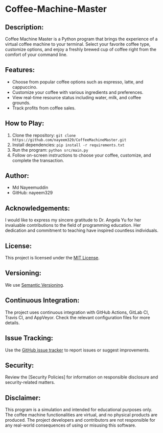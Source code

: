 # Coffee-Machine-Master

## Description:
Coffee Machine Master is a Python program that brings the experience of a virtual coffee machine to your terminal. Select your favorite coffee type, customize options, and enjoy a freshly brewed cup of coffee right from the comfort of your command line.

## Features:
- Choose from popular coffee options such as espresso, latte, and cappuccino.
- Customize your coffee with various ingredients and preferences.
- View real-time resource status including water, milk, and coffee grounds.
- Track profits from coffee sales.

## How to Play:
1. Clone the repository: `git clone https://github.com/nayeem329/CoffeeMachineMaster.git`
2. Install dependencies: `pip install -r requirements.txt`
3. Run the program: `python src/main.py`
4. Follow on-screen instructions to choose your coffee, customize, and complete the transaction.

## Author:
- Md Nayeemuddin
- GitHub: nayeem329

## Acknowledgements:
I would like to express my sincere gratitude to Dr. Angela Yu for her invaluable contributions to the field of programming education. Her dedication and commitment to teaching have inspired countless individuals.

## License:
This project is licensed under the [MIT License](LICENSE).

## Versioning:
We use [Semantic Versioning](https://semver.org/).

## Continuous Integration:
The project uses continuous integration with GitHub Actions, GitLab CI, Travis CI, and AppVeyor. Check the relevant configuration files for more details.

## Issue Tracking:
Use the [GitHub issue tracker](https://github.com/nayeem329/CoffeeMachineMaster/issues) to report issues or suggest improvements.

## Security:
Review the [Security Policies] for information on responsible disclosure and security-related matters.

## Disclaimer:
This program is a simulation and intended for educational purposes only. The coffee machine functionalities are virtual, and no physical products are produced. The project developers and contributors are not responsible for any real-world consequences of using or misusing this software.
